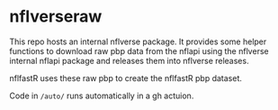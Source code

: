 # nflverseraw

This repo hosts an internal nflverse package. It provides some helper functions 
to download raw pbp data from the nflapi using the nflverse internal nflapi
package and releases them into nflverse releases. 

nflfastR uses these raw pbp to create the nflfastR pbp dataset. 

Code in `/auto/` runs automatically in a gh actuion. 
